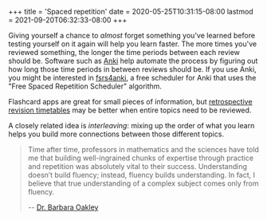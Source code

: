 +++
title = 'Spaced repetition'
date = 2020-05-25T10:31:15-08:00
lastmod = 2021-09-20T06:32:33-08:00
+++

Giving yourself a chance to _almost_ forget something you've learned before testing yourself on it again will help you learn faster. The more times you've reviewed something, the longer the time periods between each review should be. Software such as [Anki](https://apps.ankiweb.net/) help automate the process by figuring out how long those time periods in between reviews should be. If you use Anki, you might be interested in [fsrs4anki](https://github.com/open-spaced-repetition/fsrs4anki), a free scheduler for Anki that uses the "Free Spaced Repetition Scheduler" algorithm.

Flashcard apps are great for small pieces of information, but [retrospective revision timetables](https://www.youtube.com/watch?v=b7o09a7t4RA) may be better when entire topics need to be reviewed.

A closely related idea is _interleaving_: mixing up the order of what you learn helps you build more connections between those different topics.

> Time after time, professors in mathematics and the sciences have told me that building well-ingrained chunks of expertise through practice and repetition was absolutely vital to their success. Understanding doesn’t build fluency; instead, fluency builds understanding. In fact, I believe that true understanding of a complex subject comes only from fluency.
> 
> -- [Dr. Barbara Oakley](http://nautil.us/issue/17/big-bangs/how-i-rewired-my-brain-to-become-fluent-in-math-rd)
